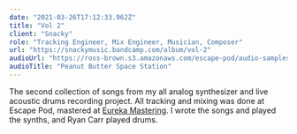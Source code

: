 ```yaml
---
date: "2021-03-26T17:12:33.962Z"
title: "Vol 2"
client: "Snacky"
role: "Tracking Engineer, Mix Engineer, Musician, Composer"
url: "https://snackymusic.bandcamp.com/album/vol-2"
audioUrl: "https://ross-brown.s3.amazonaws.com/escape-pod/audio-samples/Peanut%20Butter%20Space%20Station.mp3"
audioTitle: "Peanut Butter Space Station"
---
```


The second collection of songs from my all analog synthesizer and live acoustic drums recording project. All tracking and mixing was done at Escape Pod, mastered at [Eureka Mastering](http://eurekamastering.com). I wrote the songs and played the synths, and Ryan Carr played drums.
